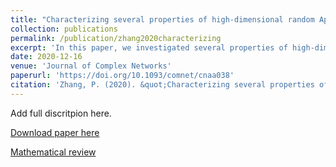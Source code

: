 ```yaml
---
title: "Characterizing several properties of high-dimensional random Apollonian networks"
collection: publications
permalink: /publication/zhang2020characterizing
excerpt: 'In this paper, we investigated several properties of high-dimensional random Apollonian networks, including two types of degree profiles, the small-world effect, sparsity and three distance-based metrics.'
date: 2020-12-16
venue: 'Journal of Complex Networks'
paperurl: 'https://doi.org/10.1093/comnet/cnaa038'
citation: 'Zhang, P. (2020). &quot;Characterizing several properties of high-dimensional random Apollonian networks.&quot; <i>Journal of Complex Networks</i>, <b>8</b>(4), cnaa038.'
---
```

Add full discritpion here.

[Download paper here](https://doi.org/10.1093/comnet/cnaa038)

[Mathematical review](https://mathscinet.ams.org/mrlookup)
